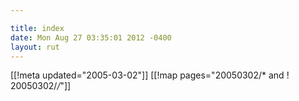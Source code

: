 ```yaml
---

title: index
date: Mon Aug 27 03:35:01 2012 -0400
layout: rut
---
```


[[!meta updated="2005-03-02"]]
[[!map pages="20050302/* and ! 20050302/*/*"]]
